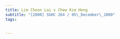 ```yaml
---
title: Lim Choon Lai v Chew Kim Heng 
subtitle: "[2000] SGHC 264 / 05\_December\_2000"
tags:


---
```


